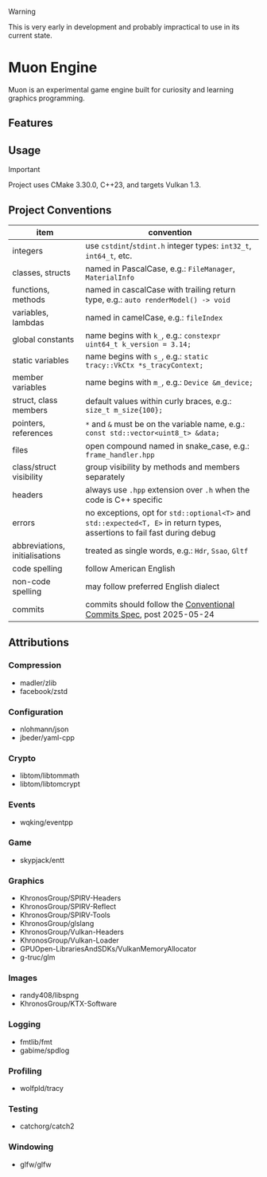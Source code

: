 > [!WARNING]
> This is very early in development and probably impractical to use in its current state.

# Muon Engine
Muon is an experimental game engine built for curiosity and learning graphics programming.

## Features

## Usage
> [!IMPORTANT]
> Project uses CMake 3.30.0, C++23, and targets Vulkan 1.3.

## Project Conventions
| item | convention |
| ---- | ---- |
| integers | use `cstdint`/`stdint.h` integer types: `int32_t`, `int64_t`, etc. |
| classes, structs | named in PascalCase, e.g.: `FileManager`, `MaterialInfo` |
| functions, methods | named in cascalCase with trailing return type, e.g.: `auto renderModel() -> void` |
| variables, lambdas | named in camelCase, e.g.: `fileIndex` |
| global constants | name begins with `k_`, e.g.: `constexpr uint64_t k_version = 3.14;` |
| static variables | name begins with `s_`, e.g.: `static tracy::VkCtx *s_tracyContext;` |
| member variables | name begins with `m_`, e.g.: `Device &m_device;` |
| struct, class members | default values within curly braces, e.g.: `size_t m_size{100};` |
| pointers, references | `*` and `&` must be on the variable name, e.g.: `const std::vector<uint8_t> &data;` |
| files | open compound named in snake_case, e.g.: `frame_handler.hpp` |
| class/struct visibility | group visibility by methods and members separately |
| headers | always use `.hpp` extension over `.h` when the code is C++ specific |
| errors | no exceptions, opt for `std::optional<T>` and `std::expected<T, E>` in return types, assertions to fail fast during debug |
| abbreviations, initialisations | treated as single words, e.g.: `Hdr`, `Ssao`, `Gltf` |
| code spelling | follow American English |
| non-code spelling | may follow preferred English dialect |
| commits | commits should follow the [Conventional Commits Spec](https://www.conventionalcommits.org/en/v1.0.0/), post 2025-05-24 |

## Attributions
### Compression
- madler/zlib
- facebook/zstd

### Configuration
- nlohmann/json
- jbeder/yaml-cpp

### Crypto
- libtom/libtommath
- libtom/libtomcrypt

### Events
- wqking/eventpp

### Game
- skypjack/entt

### Graphics
- KhronosGroup/SPIRV-Headers
- KhronosGroup/SPIRV-Reflect
- KhronosGroup/SPIRV-Tools
- KhronosGroup/glslang
- KhronosGroup/Vulkan-Headers
- KhronosGroup/Vulkan-Loader
- GPUOpen-LibrariesAndSDKs/VulkanMemoryAllocator
- g-truc/glm

### Images
- randy408/libspng
- KhronosGroup/KTX-Software

### Logging
- fmtlib/fmt
- gabime/spdlog

### Profiling
- wolfpld/tracy

### Testing
- catchorg/catch2

### Windowing
- glfw/glfw

